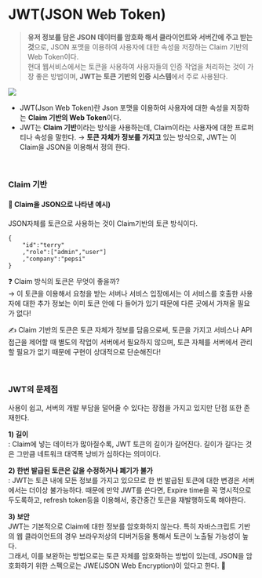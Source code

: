 # JWT(JSON Web Token)

> **유저 정보를 담은 JSON 데이터를 암호화 해서 클라이언트와 서버간에 주고 받는 것**으로, JSON 포맷을 이용하여 사용자에 대한 속성을 저장하는 Claim 기반의 Web Token이다. <br>
> 현대 웹서비스에서는 토큰을 사용하여 사용자들의 인증 작업을 처리하는 것이 가장 좋은 방법이며, **JWT는 토큰 기반의 인증 시스템**에서 주로 사용된다.

![](https://velog.velcdn.com/images/seul06/post/ac421b7d-9044-4f11-b3f3-91924aac7519/image.png)

- JWT(Json Web Token)란 Json 포맷을 이용하여 사용자에 대한 속성을 저장하는 **Claim 기반의 Web Token**이다.
- JWT는 **Claim 기반**이라는 방식을 사용하는데, Claim이라는 사용자에 대한 프로퍼티나 속성을 말한다.
  → **토큰 자체가 정보를 가지고** 있는 방식으로, JWT는 이 Claim을 JSON을 이용해서 정의 한다.

<br>

### Claim 기반

#### 📌 Claim을 JSON으로 나타낸 예시)

JSON자체를 토큰으로 사용하는 것이 Claim기반의 토큰 방식이다.

```
{
    "id":"terry"
    ,"role":["admin","user"]
    ,"company":"pepsi"
}
```

❓ Claim 방식의 토큰은 무엇이 좋을까? <br>
→ 이 토큰을 이용해서 요청을 받는 서버나 서비스 입장에서는 이 서비스를 호출한 사용자에 대한 추가 정보는 이미 토큰 안에 다 들어가 있기 때문에 다른 곳에서 가져올 필요가 없다!

✍️ Claim 기반의 토큰은 토큰 자체가 정보를 담음으로써, 토큰을 가지고 서비스나 API 접근을 제어할 때 별도의 작업이 서버에서 필요하지 않으며, 토큰 자체를 서버에서 관리할 필요가 없기 때문에 구현이 상대적으로 단순해진다!

<br>

### JWT의 문제점

사용이 쉽고, 서버의 개발 부담을 덜어줄 수 있다는 장점을 가지고 있지만 단점 또한 존재한다.

**1) 길이** <br>
: Claim에 넣는 데이터가 많아질수록, JWT 토큰의 길이가 길어진다. 길이가 길다는 것은 그만큼 네트워크 대역폭 낭비가 심하다는 의미이다.

**2) 한번 발급된 토큰은 값을 수정하거나 폐기가 불가** <br>
: JWT는 토큰 내에 모든 정보를 가지고 있으므로 한 번 발급된 토큰에 대한 변경은 서버에서는 더이상 불가능하다. 때문에 만약 JWT를 쓴다면, Expire time을 꼭 명시적으로 두도록하고, refresh token등을 이용해서, 중간중간 토큰을 재발행하도록 해야한다.

**3) 보안** <br>
JWT는 기본적으로 Claim에 대한 정보를 암호화하지 않는다. 특히 자바스크립트 기반의 웹 클라이언트의 경우 브라우저상의 디버거등을 통해서 토큰이 노출될 가능성이 높다. <br>
그래서, 이를 보완하는 방법으로는 토큰 자체를 암호화하는 방법이 있는데, JSON을 암호화하기 위한 스펙으로는 JWE(JSON Web Encryption)이 있다고 한다. 🧐

